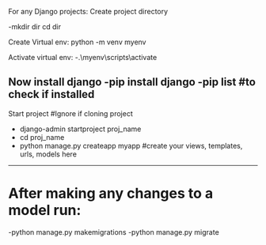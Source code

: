 For any Django projects:
Create project directory

-mkdir dir
cd dir

Create Virtual env:
python -m venv myenv

Activate virtual env:
-.\myenv\scripts\activate

Now install django
-pip install django
-pip list #to check if installed
------------------------------------------------------------------------------------------------------------------------
Start project #Ignore if cloning project
- django-admin startproject proj_name
- cd proj_name
- python manage.py createapp myapp #create your views, templates, urls, models here
------------------------------------------------------------------------------------------------------------------------
# After making any changes to a model run:
-python manage.py makemigrations
-python manage.py migrate
